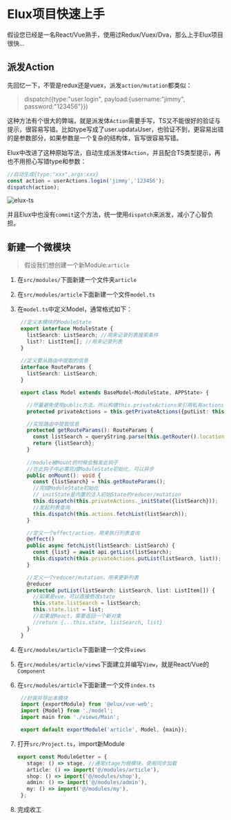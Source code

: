 # Elux项目快速上手

假设您已经是一名React/Vue熟手，使用过Redux/Vuex/Dva，那么上手Elux项目很快...

## 派发Action

先回忆一下，不管是redux还是vuex，派发`action/mutation`都类似：

> dispatch({type:"user.login", payload:{username:"jimmy", password:"123456"}})

这种方法有个很大的弊端，就是派发体`Action`需要手写，TS又不能很好的验证与提示，很容易写错。比如type写成了user.updat`a`User，也验证不到，更容易出错的是参数部分，如果参数是一个复杂的结构体，盲写很容易写错。

Elux中改进了这种原始写法，自动生成派发体`Action`，并且配合TS类型提示，再也不用担心写错type和参数：

```ts
//自动生成{type:"xxx",args:xxx}
const action = userActions.login('jimmy','123456');
dispatch(action);
```

![elux-ts](/images/case/type.jpg)

并且Elux中也没有`commit`这个方法，统一使用`dispatch`来派发，减小了心智负担。

## 新建一个微模块

> 假设我们想创建一个新Module:`article`

1. 在`src/modules/`下面新建一个文件夹`article`
2. 在`src/modules/article`下面新建一个文件`model.ts`
3. 在`model.ts`中定义Model，通常格式如下：

   ```ts
    //定义本模块的ModuleState
    export interface ModuleState {
      listSearch: ListSearch; //用来记录列表搜索条件
      list?: ListItem[]; //用来记录列表
    }
    
    //定义要从路由中提取的信息
    interface RouteParams {
      listSearch: ListSearch;
    }

    export class Model extends BaseModel<ModuleState, APPState> {

      //尽量避免使用public方法，所以构建this.privateActions来引用私有actions
      protected privateActions = this.getPrivateActions({putList: this.putList});

      //实现路由中提取信息
      protected getRouteParams(): RouteParams {
        const listSearch = queryString.parse(this.getRouter().location.search)
        return {listSearch};
      }
      
      //module被Mount的时候会触发此钩子
      //在此钩子中必需完成ModuleState初始化，可以异步
      public onMount(): void {
        const {listSearch} = this.getRouteParams();
        //完成ModuleState初始化
        //_initState是内置的注入初始State的reducer/mutation
        this.dispatch(this.privateActions._initState({listSearch}));
        //发起列表查询
        this.dispatch(this.actions.fetchList(listSearch));
      }

      //定义一个effect/action，用来执行列表查询
      @effect()
      public async fetchList(listSearch: ListSearch) {
        const {list} = await api.getList(listSearch);
        this.dispatch(this.privateActions.putList(listSearch, list));
      }

      //定义一个reducer/mutation，用来更新列表
      @reducer
      protected putList(listSearch: ListSearch, list: ListItem[]) {
        //如果是vue，可以直接修改state
        this.state.listSearch = listSearch;
        this.state.list = list;
        //如果是React，需要返回一个新对象
        //return {...this.state, listSearch, list}
      }
    }
   ```

4. 在`src/modules/article`下面新建一个文件`views`
5. 在`src/modules/article/views`下面建立并编写`View`，就是React/Vue的`Component`
6. 在`src/modules/article`下面新建一个文件`index.ts`

   ```ts
    //封装并导出本模块
    import {exportModule} from '@elux/vue-web';
    import {Model} from './model';
    import main from './views/Main';

    export default exportModule('article', Model, {main});
   ```

7. 打开`src/Project.ts`，import新Module

   ```ts
   export const ModuleGetter = {
      stage: () => stage, //通常stage为根模块，使用同步加载
      article: () => import('@/modules/article'),
      shop: () => import('@/modules/shop'),
      admin: () => import('@/modules/admin'),
      my: () => import('@/modules/my'),
    };
   ```

8. 完成收工
